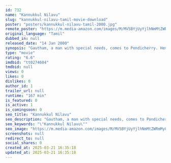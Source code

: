 ```yaml
---
id: 732
name: "Kannukkul Nilavu"
slug: "kannukkul-nilavu-tamil-movie-download"
poster: "posters/kannukkul-nilavu-tamil-2000.jpg"
remote_poster: "https://m.media-amazon.com/images/M/MV5BYjUyYjlhNmMtZWRmMy00ZjhhLTgzZjktMjNlMWZjNmU1ZWNkXkEyXkFqcGc@._V1_SX300.jpg"
original_language: "Tamil"
dubbed_in: null
released_date: "14 Jan 2000"
synopsis: "Gautham, a man with special needs, comes to Pondicherry. Hema, a carefree woman, befriends him and with the help of her father, who is a psychologist, unravels his horrific past life."
type: "movie"
rating: "6.6"
imdbid: "tt0274604"
tmdbid: null
views: 0
likes: 0
dislikes: 0
author_id: 1
trailer_url: null
runtime: "167 min"
is_featured: 0
is_active: 1
is_comingsoon: 0
seo_title: "Kannukkul Nilavu"
seo_description: "Gautham, a man with special needs, comes to Pondicherry. Hema, a carefree woman, befriends him and with the help of her father, who is a psychologist, unravels his horrific past life."
seo_keywords: "\"Kannukkul Nilavu\""
seo_image: "https://m.media-amazon.com/images/M/MV5BYjUyYjlhNmMtZWRmMy00ZjhhLTgzZjktMjNlMWZjNmU1ZWNkXkEyXkFqcGc@._V1_SX300.jpg"
screenshots: null
redirect_to: null
social_shares: 0
created_at: 2025-03-21 16:35:18
updated_at: 2025-03-21 16:35:18
---
```


